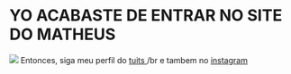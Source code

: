 <!doctype html>
<html>
<body>
<h1> YO ACABASTE DE ENTRAR NO SITE DO MATHEUS </h1>
<img src="https://cdn.dicionariopopular.com/imagens/lanso-a-braba-fdp-54n.jpg">
Entonces, siga meu perfil do <a href="https://twitter.com/DesignMedairos"> tuits </a>
/br e tambem no <a href="https://www.instagram.com/medeirosmf29/?hl=pt-br"> instagram </a>
</body>
</html>
